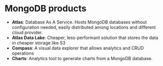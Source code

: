 # MongoDB products
* **Atlas**: Database As A Service. Hosts MongoDB databases without configuration needed, easily distributed among locations and different cloud provider.
* **Atlas Data Lake**: Cheaper, less-performant solution that stores the data in cheaper storage like S3
* **Compass**: A visual data explorer that allows analytics and CRUD operations
* **Charts**: Analytics tool to generate charts from a MongoDB database.
